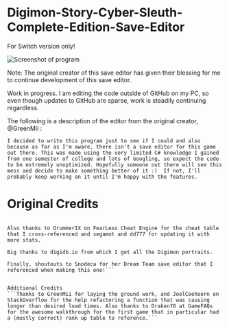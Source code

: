 # Digimon-Story-Cyber-Sleuth-Complete-Edition-Save-Editor
For Switch version only!

![Screenshot of program](Screenshot.png "Screenshot of editor")

Note: The original creator of this save editor has given their blessing for me to continue development of this save editor.

Work in progress. I am editing the code outside of GitHub on my PC, so even though updates to GitHub are sparse, work is steadily continuing regardless.

The following is a description of the editor from the original creator, @GreenMii :

```I decided to write this program just to see if I could and also because as far as I'm aware, there isn't a save editor for this game out there. This was made using the very limited C# knowledge I gained from one semester of college and lots of Googling, so expect the code to be extremely unoptimized. Hopefully someone out there will see this mess and decide to make something better of it :)  If not, I'll probably keep working on it until I'm happy with the features.```

# Original Credits
```Huge thanks to these folks at GBAtemp: AnalogMan for data research and awesome script, omega7 for data research, supermariorick and ukee for the Edizon script and data research.

Also thanks to DrummerIX on FearLess Cheat Engine for the cheat table that I cross-referenced and segamot and dd777 for updating it with more stats.

Big thanks to digidb.io from which I got all the Digimon portraits.

Finally, shoutouts to Snodeca for her Dream Team save editor that I referenced when making this one!```


Additional Credits
```Thanks to GreenMii for laying the ground work, and JoelCoehoorn on StackOverflow for the help refactoring a function that was causing longer than desired load times. Also thanks to Draken70 at GameFAQs for the awesome walkthrough for the first game that in particular had a (mostly correct) rank up table to reference.```

